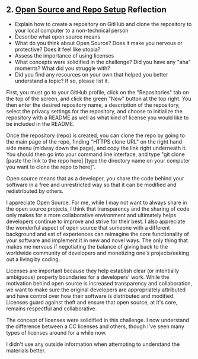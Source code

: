## 2. [Open Source and Repo Setup](2_set_up_repo/readme.md) Reflection

* Explain how to create a repository on GitHub and clone the repository to your local computer to a non-technical person
* Describe what open source means
* What do you think about Open Source? Does it make you nervous or protective? Does it feel like utopia?
* Assess the importance of using licenses
* What concepts were solidified in the challenge? Did you have any "aha" moments? What did you struggle with?
* Did you find any resources on your own that helped you better understand a topic? If so, please list it.

<!-- Add your reflection here. Remove the comment markers -->
First, you must go to your GitHub profile, click on the "Repositories" tab on the top of the screen, and click the green "New" button at the top right. You then enter the desired repository name, a description of the repository, select the privacy settings for the repository, and choose to initialize the repository with a README as well as what kind of license you would like to be included in the README.

Once the repository (repo) is created, you can clone the repo by going to the main page of the repo, finding "HTTPS clone URL" on the right hand side menu (midway down the page), and copy the link right underneath it. You should then go into your command line interface, and type "git clone [paste the link to the repo here] [type the directory name on your computer you want to clone the repo to here]".

Open source means that as a developer, you share the code behind your software in a free and unrestricted way so that it can be modified and redistributed by others.

I appreciate Open Source. For me, while I may not want to always share in the open source projects, I think that transparency and the sharing of code only makes for a more collaborative environment and ultimately helps developers continue to improve and strive for their best. I also appreciate the wonderful aspect of open source that someone with a different background and est of experiences can reimagine the core functionality of your software and implement it in new and novel ways. The only thing that makes me nervous if negotiating the balance of giving back to the worldwide community of developers and monetizing one's projects/eeking out a living by coding.

Licenses are important because they help establish clear (or intentially ambiguous) property boundaries for a developers' work. While the motivation behind open source is increased transparency and collaboration, we want to make sure the original developers are appropriately attributed and have control over how their software is distributed and modified. Licenses guard against theft and ensure that open source, at it's core, remains respectful and collaborative. 

The concept of licenses were solidified in this challenge. I now understand the difference between a CC licenses and others, though I've seen many types of licenses around for a while now.

I didn't use any outside information when attempting to understand the materials better.
